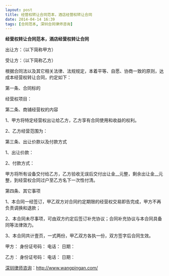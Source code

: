 ```yaml
---
layout: post
title: 经营权转让合同范本，酒店经营权转让合同
date: 2014-04-14 16:39
tags: [合同范本, 深圳合同律师咨询]
---
```

<strong>经营权转让合同范本，酒店经营权转让合同</strong>

出让方：（以下简称甲方）

受让方：（以下简称乙方）

根据合同法以及其它相关法律、法规规定，本着平等、自愿、协商一致的原则，达成本经营权转让合同，约定如下：

第一条、合同标的

经营权项目：

第二条、商铺经营权的内容

1、甲方将特定经营权出让给乙方，乙方享有合同使用和收益的权利。

2、乙方经营范围为：

第三条、出让价款以及付款方式

1、出让价款：

2、付款方式：

甲方将所有设备交付给乙方，乙方验收无误后交付出让金__元整，剩余出让金__元整，到经营权合同过户至乙方名下一次性付清。

第四条、其它事项

1、本合同一经签订，甲乙双方对合同约定期限的经营权交易即告完成，甲方不再负责调换和退款；

2、本合同未尽事项，可由双方约定后签订补充协议；合同补充协议与本合同具备同等法律效力。

3、本合同共计壹页，一式两份，甲乙双方各执一份，双方签字后合同生效。

甲方：
身份证号码：
电话：
日期：

乙方：
身份证号码：
电话：
日期：

<a href="http://www.wangpingan.com/">深圳律师咨询</a>：<a href="http://www.wangpingan.com/">http://www.wangpingan.com/</a>

